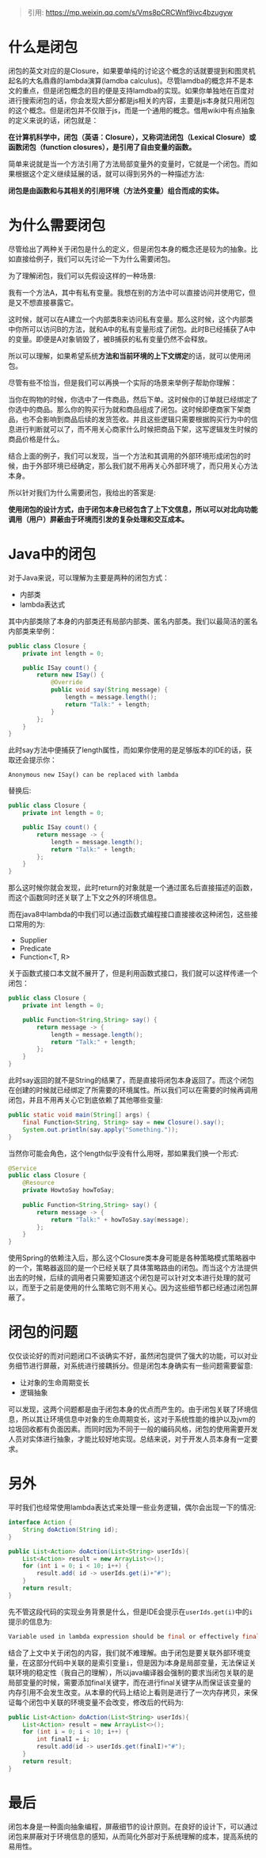 > 引用: https://mp.weixin.qq.com/s/Vms8pCRCWnf9ivc4bzugyw



# 什么是闭包

闭包的英文对应的是Closure，如果要单纯的讨论这个概念的话就要提到和图灵机起名的大名鼎鼎的lambda演算(lamdba calculus)。尽管lamdba的概念并不是本文的重点，但是闭包概念的目的便是支持lamdba的实现。如果你单独地在百度对进行搜索闭包的话，你会发现大部分都是js相关的内容，主要是js本身就只用闭包的这个概念。但是闭包并不仅限于js，而是一个通用的概念。借用wiki中有点抽象的定义来说的话，闭包就是：

**在计算机科学中，闭包（英语：Closure），又称词法闭包（Lexical Closure）或函数闭包（function closures），是引用了自由变量的函数。**

简单来说就是当一个方法引用了方法局部变量外的变量时，它就是一个闭包。而如果根据这个定义继续延展的话，就可以得到另外的一种描述方法:

**闭包是由函数和与其相关的引用环境（方法外变量）组合而成的实体。**

# 为什么需要闭包

尽管给出了两种关于闭包是什么的定义，但是闭包本身的概念还是较为的抽象。比如直接给例子，我们可以先讨论一下为什么需要闭包。

为了理解闭包，我们可以先假设这样的一种场景:

我有一个方法A，其中有私有变量。我想在别的方法中可以直接访问并使用它，但是又不想直接暴露它。

这时候，就可以在A建立一个内部类B来访问私有变量。那么这时候，这个内部类中你所可以访问B的方法，就和A中的私有变量形成了闭包。此时B已经捕获了A中的变量。即便是A对象销毁了，被B捕获的私有变量仍然不会释放。

所以可以理解，如果希望系统**方法和当前环境的上下文绑定**的话，就可以使用闭包。

尽管有些不恰当，但是我们可以再换一个实际的场景来举例子帮助你理解：

当你在购物的时候，你选中了一件商品，然后下单。这时候你的订单就已经绑定了你选中的商品。那么你的购买行为就和商品组成了闭包。这时候即便商家下架商品，也不会影响到商品后续的发货签收。并且这些逻辑只需要根据购买行为中的信息进行判断就可以了，而不用关心商家什么时候把商品下架，这写逻辑发生时候的商品价格是什么。

结合上面的例子，我们可以发现，当一个方法和其调用的外部环境形成闭包的时候，由于外部环境已经确定，那么我们就不用再关心外部环境了，而只用关心方法本身。

所以针对我们为什么需要闭包，我给出的答案是:

**使用闭包的设计方式，由于闭包本身已经包含了上下文信息，所以可以对北向功能调用（用户）屏蔽由于环境而引发的复杂处理和交互成本。**

# Java中的闭包

对于Java来说，可以理解为主要是两种的闭包方式：

- 内部类
- lambda表达式

其中内部类除了本身的内部类还有局部内部类、匿名内部类。我们以最简洁的匿名内部类来举例：

```java
public class Closure {
    private int length = 0;

    public ISay count() {
        return new ISay() {
            @Override
            public void say(String message) {
                length = message.length();
                return "Talk:" + length;
            }
        };
    }
}
```

此时say方法中便捕获了length属性，而如果你使用的是足够版本的IDE的话，获取还会提示你：

```
Anonymous new ISay() can be replaced with lambda
```

替换后:

```java
public class Closure {
    private int length = 0;

    public ISay count() {
        return message -> {
            length = message.length();
            return "Talk:" + length;
        };
    }
}
```

那么这时候你就会发现，此时return的对象就是一个通过匿名后直接描述的函数，而这个函数同时还关联了上下文之外的环境信息。

而在java8中lambda的中我们可以通过函数式编程接口直接接收这种闭包，这些接口常用的为:

- Supplier<T>
- Predicate<T>
- Function<T, R>

关于函数式接口本文就不展开了，但是利用函数式接口，我们就可以这样传递一个闭包：

```java
public class Closure {
    private int length = 0;

    public Function<String,String> say() {
        return message -> {
            length = message.length();
            return "Talk:" + length;
        };
    }
}
```

此时say返回的就不是String的结果了，而是直接将闭包本身返回了。而这个闭包在创建的时候就已经绑定了所需要的环境属性。所以我们可以在需要的时候再调用闭包，并且不用再关心它到底依赖了其他哪些变量:



```java
public static void main(String[] args) {
    final Function<String, String> say = new Closure().say();
    System.out.println(say.apply("Something."));
}
```

当然你可能会角色，这个length似乎没有什么用呀，那如果我们换一个形式:

```java
@Service
public class Closure {
    @Resource
    private HowtoSay howToSay;
    
    public Function<String,String> say() {
        return message -> {
            return "Talk:" + howToSay.say(message);
        };
    }
}
```

使用Spring的依赖注入后，那么这个Closure类本身可能是各种策略模式策略器中的一个，策略器返回的是一个已经关联了具体策略路由的闭包。而当这个方法提供出去的时候，后续的调用者只需要知道这个闭包是可以针对文本进行处理的就可以，而至于之前是使用的什么策略它则不用关心。因为这些细节都已经通过闭包屏蔽了。



# 闭包的问题

仅仅谈论好的而对问题闭口不谈确实不好，虽然闭包提供了强大的功能，可以对业务细节进行屏蔽，对系统进行接耦拆分。但是闭包本身确实有一些问题需要留意:

- 让对象的生命周期变长
- 逻辑抽象

可以发现，这两个问题都是由于闭包本身的优点而产生的。由于闭包关联了环境信息，所以其让环境信息中对象的生命周期变长，这对于系统性能的维护以及jvm的垃圾回收都有负面因素。而同时因为不同于一般的编码风格，闭包的使用需要开发人员对实体进行抽象，才能比较好地实现。总结来说，对于开发人员本身有一定要求。



# 另外

平时我们也经常使用lambda表达式来处理一些业务逻辑，偶尔会出现一下的情况:

```java
interface Action {
    String doAction(String id);
}

public List<Action> doAction(List<String> userIds){
    List<Action> result = new ArrayList<>();
    for (int i = 0; i < 10; i++) {
        result.add( id -> userIds.get(i)+"#");
    }
    return result;
}
```

先不管这段代码的实现业务背景是什么，但是IDE会提示在`userIds.get(i)`中的`i`提示的信息为:

```java
Variable used in lambda expression should be final or effectively final
```

结合了上文中关于闭包的内容，我们就不难理解。由于闭包是要关联外部环境变量，在这部分代码中关联的是索引变量`i`，但是因为i本身是局部变量，无法保证关联环境的稳定性（我自己的理解），所以java编译器会强制的要求当闭包关联的是局部变量的时候，需要添加final关键字，而在进行final关键字从而保证该变量的内存引用不会发生改变。从本章的代码上结论上看则是进行了一次内存拷贝，来保证每个闭包中关联的环境变量不会改变，修改后的代码为:

```java
public List<Action> doAction(List<String> userIds){
    List<Action> result = new ArrayList<>();
    for (int i = 0; i < 10; i++) {
        int finalI = i;
        result.add(id -> userIds.get(finalI)+"#");
    }
    return result;
}
```



# 最后

闭包本身是一种面向抽象编程，屏蔽细节的设计原则。在良好的设计下，可以通过闭包来屏蔽对于环境信息的感知，从而简化外部对于系统理解的成本，提高系统的易用性。